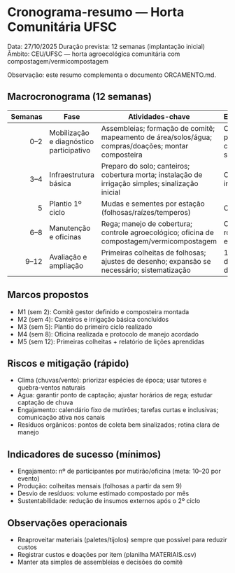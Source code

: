 # Cronograma-resumo — Horta Comunitária UFSC

Data: 27/10/2025
Duração prevista: 12 semanas (implantação inicial)
Âmbito: CEU/UFSC — horta agroecológica comunitária com compostagem/vermicompostagem

Observação: este resumo complementa o documento ORCAMENTO.md.

## Macrocronograma (12 semanas)

| Semanas | Fase                                  | Atividades-chave                                                                                   | Entregáveis/Marcos                                     | Responsáveis |
|--------:|---------------------------------------|-----------------------------------------------------------------------------------------------------|--------------------------------------------------------|--------------|
|   0–2   | Mobilização e diagnóstico participativo | Assembleias; formação de comitê; mapeamento de área/solos/água; compras/doações; montar composteira | Comitê formado; ponto de compostagem sinalizado        | Comitê + Voluntários |
|   3–4   | Infraestrutura básica                  | Preparo do solo; canteiros; cobertura morta; instalação de irrigação simples; sinalização inicial   | Canteiros prontos; irrigação funcional                 | Mutirão + Apoio técnico |
|    5    | Plantio 1º ciclo                      | Mudas e sementes por estação (folhosas/raízes/temperos)                                             | Canteiros plantados                                   | Voluntários |
|   6–8   | Manutenção e oficinas                  | Rega; manejo de cobertura; controle agroecológico; oficina de compostagem/vermicompostagem          | Oficina realizada; rotina de manejo estabelecida       | Comitê + Voluntários |
|  9–12   | Avaliação e ampliação                  | Primeiras colheitas de folhosas; ajustes de desenho; expansão se necessário; sistematização         | 1º relatório/registro de resultados; plano de expansão | Comitê |

## Marcos propostos
- M1 (sem 2): Comitê gestor definido e composteira montada
- M2 (sem 4): Canteiros e irrigação básica concluídos
- M3 (sem 5): Plantio do primeiro ciclo realizado
- M4 (sem 8): Oficina realizada e protocolo de manejo acordado
- M5 (sem 12): Primeiras colheitas + relatório de lições aprendidas

## Riscos e mitigação (rápido)
- Clima (chuvas/vento): priorizar espécies de época; usar tutores e quebra-ventos naturais
- Água: garantir ponto de captação; ajustar horários de rega; estudar captação de chuva
- Engajamento: calendário fixo de mutirões; tarefas curtas e inclusivas; comunicação ativa nos canais
- Resíduos orgânicos: pontos de coleta bem sinalizados; rotina clara de manejo

## Indicadores de sucesso (mínimos)
- Engajamento: nº de participantes por mutirão/oficina (meta: 10–20 por evento)
- Produção: colheitas mensais (folhosas a partir da sem 9)
- Desvio de resíduos: volume estimado compostado por mês
- Sustentabilidade: redução de insumos externos após o 2º ciclo

## Observações operacionais
- Reaproveitar materiais (paletes/tijolos) sempre que possível para reduzir custos
- Registrar custos e doações por item (planilha MATERIAIS.csv)
- Manter ata simples de assembleias e decisões do comitê
